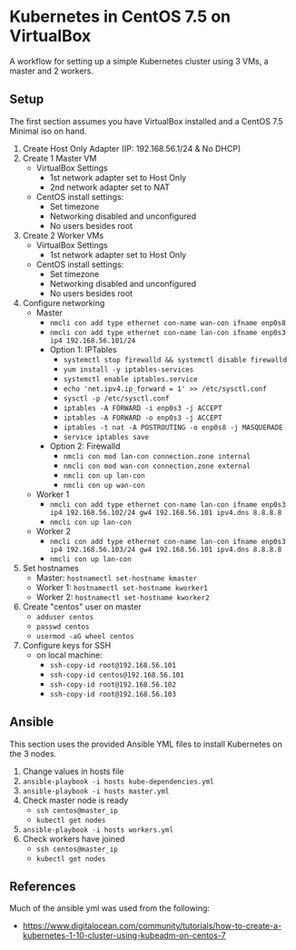 # Kubernetes in CentOS 7.5 on VirtualBox
A workflow for setting up a simple Kubernetes cluster using 3 VMs, a master and 2 workers. 

## Setup

The first section assumes you have VirtualBox installed and a CentOS 7.5 Minimal iso on hand.

1. Create Host Only Adapter (IP: 192.168.56.1/24 & No DHCP)
2. Create 1 Master VM
    - VirtualBox Settings
        - 1st network adapter set to Host Only
        - 2nd network adapter set to NAT
    - CentOS install settings:
        - Set timezone
        - Networking disabled and unconfigured
        - No users besides root
3. Create 2 Worker VMs
    - VirtualBox Settings
        - 1st network adapter set to Host Only
    - CentOS install settings:
        - Set timezone
        - Networking disabled and unconfigured
        - No users besides root
4. Configure networking
    - Master
        - `nmcli con add type ethernet con-name wan-con ifname enp0s8`
        - `nmcli con add type ethernet con-name lan-con ifname enp0s3 ip4 192.168.56.101/24`
        - Option 1: IPTables
            - `systemctl stop firewalld && systemctl disable firewalld`
            - `yum install -y iptables-services`
            - `systemctl enable iptables.service`
            - `echo 'net.ipv4.ip_forward = 1' >> /etc/sysctl.conf`
            - `sysctl -p /etc/sysctl.conf`
            - `iptables -A FORWARD -i enp0s3 -j ACCEPT`
            - `iptables -A FORWARD -o enp0s3 -j ACCEPT`
            - `iptables -t nat -A POSTROUTING -o enp0s8 -j MASQUERADE`
            - `service iptables save`
        - Option 2: Firewalld
            - `nmcli con mod lan-con connection.zone internal` 
            - `nmcli con mod wan-con connection.zone external`
            - `nmcli con up lan-con`
            - `nmcli con up wan-con`
    - Worker 1
        - `nmcli con add type ethernet con-name lan-con ifname enp0s3 ip4 192.168.56.102/24 gw4 192.168.56.101 ipv4.dns 8.8.8.8`
        - `nmcli con up lan-con`
    - Worker 2
        - `nmcli con add type ethernet con-name lan-con ifname enp0s3 ip4 192.168.56.103/24 gw4 192.168.56.101 ipv4.dns 8.8.8.8`
        - `nmcli con up lan-con`
5. Set hostnames
    - Master: `hostnamectl set-hostname kmaster`
    - Worker 1: `hostnamectl set-hostname kworker1`
    - Worker 2: `hostnamectl set-hostname kworker2` 
6. Create "centos" user on master
    - `adduser centos`
    - `passwd centos`
    - `usermod -aG wheel centos`
7. Configure keys for SSH
    - on local machine: 
        - `ssh-copy-id root@192.168.56.101`
        - `ssh-copy-id centos@192.168.56.101`
        - `ssh-copy-id root@192.168.56.102`
        - `ssh-copy-id root@192.168.56.103`

## Ansible
This section uses the provided Ansible YML files to install Kubernetes on the 3 nodes. 

1. Change values in hosts file
2. `ansible-playbook -i hosts kube-dependencies.yml`
3. `ansible-playbook -i hosts master.yml`
4. Check master node is ready
    - `ssh centos@master_ip`
    - `kubectl get nodes`
5. `ansible-playbook -i hosts workers.yml`
6. Check workers have joined
    - `ssh centos@master_ip`
    - `kubectl get nodes`

## References
Much of the ansible yml was used from the following:
- https://www.digitalocean.com/community/tutorials/how-to-create-a-kubernetes-1-10-cluster-using-kubeadm-on-centos-7